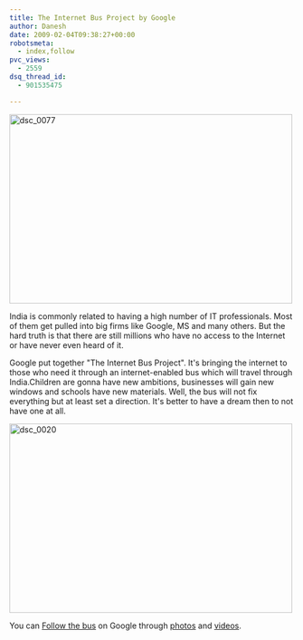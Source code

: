 ```yaml
---
title: The Internet Bus Project by Google
author: Danesh
date: 2009-02-04T09:38:27+00:00
robotsmeta:
  - index,follow
pvc_views:
  - 2559
dsq_thread_id:
  - 901535475

---
```

<img loading="lazy" class="alignnone size-medium wp-image-1231" title="dsc_0077" src="/wp-content/uploads/2009/02/dsc_0077-500x334.jpg" alt="dsc_0077" width="500" height="334" srcset="/wp-content/uploads/2009/02/dsc_0077-500x334.jpg 500w, /wp-content/uploads/2009/02/dsc_0077-1024x685.jpg 1024w, /wp-content/uploads/2009/02/dsc_0077.jpg 1152w" sizes="(max-width: 500px) 100vw, 500px" />

India is commonly related to having a high number of IT professionals. Most of them get pulled into big firms like Google, MS and many others. But the hard truth is that there are still millions who have no access to the Internet or have never even heard of it.

Google put together "The Internet Bus Project". It's bringing the internet to those who need it through an internet-enabled bus which will travel through India.Children are gonna have new ambitions, businesses will gain new windows and schools have new materials. Well, the bus will not fix everything but at least set a direction. It's better to have a dream then to not have one at all.

<img loading="lazy" class="alignnone size-medium wp-image-1232" title="dsc_0020" src="/wp-content/uploads/2009/02/dsc_0020-500x334.jpg" alt="dsc_0020" width="500" height="334" srcset="/wp-content/uploads/2009/02/dsc_0020-500x334.jpg 500w, /wp-content/uploads/2009/02/dsc_0020-1024x685.jpg 1024w, /wp-content/uploads/2009/02/dsc_0020.jpg 1152w" sizes="(max-width: 500px) 100vw, 500px" /> 

You can [Follow the bus][1] on Google through [photos][2] and [videos][3].

 [1]: http://www.google.co.in/intl/en/landing/internetbus/
 [2]: http://picasaweb.google.com/internetbusindia/
 [3]: http://www.youtube.com/internetbus?view=videos